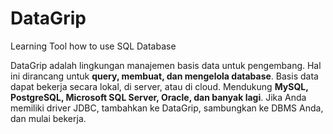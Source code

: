 # DataGrip
Learning Tool how to use SQL Database

DataGrip adalah lingkungan manajemen basis data untuk pengembang. Hal ini dirancang untuk **query, membuat, dan mengelola database**. Basis data dapat bekerja secara lokal, di server, atau di cloud. Mendukung **MySQL, PostgreSQL, Microsoft SQL Server, Oracle, dan banyak lagi**. Jika Anda memiliki driver JDBC, tambahkan ke DataGrip, sambungkan ke DBMS Anda, dan mulai bekerja.

